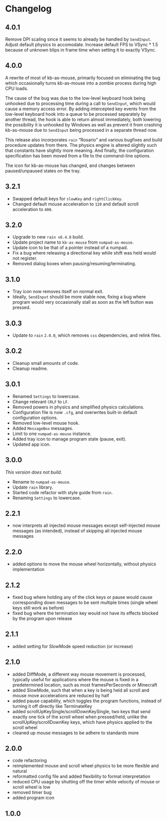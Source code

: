 # Changelog

## 4.0.1

Remove DPI scaling since it seems to already be handled by `SendInput`. Adjust default physics to accomodate. Increase default FPS to VSync * 1.5 because of unknown blips in frame time when setting it to exactly VSync.

## 4.0.0

A rewrite of most of kb-as-mouse, primarily focused on eliminating the bug which occasionally turns kb-as-mouse into a zombie process during high CPU loads.

The cause of the bug was due to the low-level keyboard hook being unhooked due to processing time during a call to `SendInput`, which would cause a memory access error. By adding intercepted key events from the low-level keyboard hook into a queue to be processed separately by another thread, the hook is able to return almost immediately, both lowering the possibility it is unhooked by Windows as well as prevent it from crashing kb-as-mouse due to `SendInput` being processed in a separate thread now.

This release also incorporates `rain` “Rosario” and various bugfixes and build procedure updates from there. The physics engine is altered slightly such that constants have slightly more meaning. And finally, the configuration specification has been moved from a file to the command-line options.

The icon for kb-as-mouse has changed, and changes between paused/unpaused states on the tray.

## 3.2.1

* Swapped default keys for `slowKey` and `rightClickKey`.
* Changed default mouse acceleration to `120` and default scroll acceleration to `400`.

## 3.2.0

* Upgrade to new `rain v6.4.8` build.
* Update project name to `kb-as-mouse` from `numpad-as-mouse`.
* Update icon to be that of a pointer instead of a numpad.
* Fix a bug where releasing a directional key while shift was held would not register.
* Removed dialog boxes when pausing/resuming/terminating.

## 3.1.0

* Tray icon now removes itself on normal exit.
* Ideally, `SendInput` should be more stable now, fixing a bug where program would very occasionally stall as soon as the left button was pressed.

## 3.0.3

* Update to `rain` `2.0.0`, which removes `css` dependencies, and relink files.

## 3.0.2

* Cleanup small amounts of code.
* Cleanup readme.

## 3.0.1

* Renamed `Settings` to lowercase.
* Change relevant `CRLF` to `LF`.
* Removed powers in physics and simplified physics calculations.
* Configuration file is now `.cfg`, and overwrites built-in default configuration options.
* Removed low-level mouse hook.
* Added `MessageBox` messages.
* Limit to one `numpad-as-mouse` instance.
* Added tray icon to manage program state (pause, exit).
* Updated app icon.

## 3.0.0

*This version does not build.*

* Rename to `numpad-as-mouse`.
* Update `rain` library.
* Started code refactor with style guide from `rain`.
* Renaming `Settings` to lowercase.

## 2.2.1

* now interprets all injected mouse messages except self-injected mouse messages (as intended), instead of skipping all injected mouse messages

## 2.2.0

* added options to move the mouse wheel horizontally, without physics implementation

## 2.1.2

* fixed bug where holding any of the click keys or pause would cause corresponding down messages to be sent multiple times (single wheel keys still work as before)
* fixed bug where the termination key would not have its effects blocked by the program upon release

## 2.1.1

* added setting for SlowMode speed reduction (or increase)

## 2.1.0

* added DiffMode, a different way mouse movement is processed, typically useful for applications where the mouse is fixed in a predetermined location, such as most framesPerSeconds or Minecraft
* added SlowMode, such that when a key is being held all scroll and mouse move accelerations are reduced by half
* added pause capability, which toggles the program functions, instead of turning it off directly like TerminateKey
* added scrollUpKeySingle/scrollDownKeySingle, two keys that send exactly one tick of the scroll wheel when pressed/held, unlike the scrollUpKey/scrollDownKey keys, which have physics applied to the scroll wheel
* cleaned up mouse messages to be adhere to standards more

## 2.0.0

* code refactoring
* reimplemented mouse and scroll wheel physics to be more flexible and natural
* reformatted config file and added flexibility to format interpretation
* reduced CPU usage by shutting off the timer while velocity of mouse or scroll wheel is low
* removed timer bug
* added program icon

## 1.0.0

